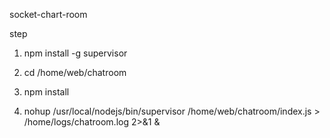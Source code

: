 socket-chart-room

step

1. npm install -g supervisor

2. cd /home/web/chatroom

3. npm install

4. nohup /usr/local/nodejs/bin/supervisor /home/web/chatroom/index.js >
/home/logs/chatroom.log 2>&1 &

